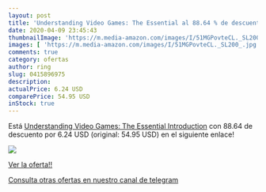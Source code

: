 ```yaml
---
layout: post
title: 'Understanding Video Games: The Essential al 88.64 % de descuento'
date: 2020-04-09 23:45:43
thumbnailImage: 'https://m.media-amazon.com/images/I/51MGPovteCL._SL200_.jpg'
images: [ 'https://m.media-amazon.com/images/I/51MGPovteCL._SL200_.jpg' ]
comments: true
category: ofertas
author: ring
slug: 0415896975
description:
actualPrice: 6.24 USD
comparePrice: 54.95 USD
inStock: true
---
```


Está [Understanding Video Games: The Essential Introduction](https://www.amazon.com/dp/0415896975/?tag=redken08-20) con 88.64 de descuento por 6.24 USD (original: 54.95 USD) en el siguiente enlace!

[![](https://m.media-amazon.com/images/I/51MGPovteCL._SL200_.jpg)](https://www.amazon.com/dp/0415896975/?tag=redken08-20)

[Ver la oferta!!](https://www.amazon.com/dp/0415896975/?tag=redken08-20)

[Consulta otras ofertas en nuestro canal de telegram](https://t.me/s/ofertas25)
